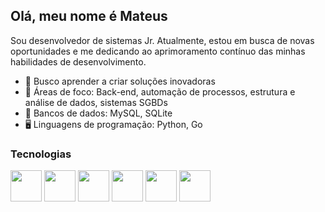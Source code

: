 ## Olá, meu nome é Mateus
Sou desenvolvedor de sistemas Jr. Atualmente, estou em busca de novas oportunidades e me dedicando ao aprimoramento contínuo das minhas habilidades de desenvolvimento.

- 🧠 Busco aprender a criar soluções inovadoras
- 🤖 Áreas de foco: Back-end, automação de processos, estrutura e análise de dados, sistemas SGBDs
- 📁 Bancos de dados: MySQL, SQLite
- 🖥️ Linguagens de programação: Python, Go

### Tecnologias

<div diplay ='inine'>
<img width='50' height='50' src="https://cdn.jsdelivr.net/gh/devicons/devicon/icons/python/python-original.svg" />
<img width='50' height='50'  src="https://cdn.jsdelivr.net/gh/devicons/devicon/icons/pandas/pandas-original.svg" />
<img width='50' height='50'  src="https://cdn.jsdelivr.net/gh/devicons/devicon/icons/numpy/numpy-original.svg" />
<img width='50' height='50' src="https://cdn.jsdelivr.net/gh/devicons/devicon/icons/go/go-original.svg" />
<img width='50' height='50' src="https://cdn.jsdelivr.net/gh/devicons/devicon/icons/mysql/mysql-original.svg" />
<img width='50' height='50' src="https://cdn.jsdelivr.net/gh/devicons/devicon/icons/sqlite/sqlite-original.svg" />
<div>
          


